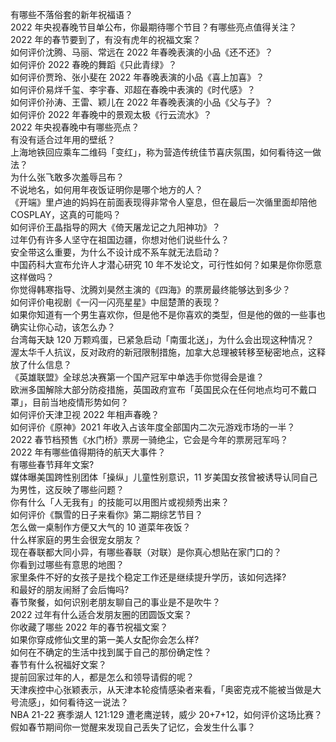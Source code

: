 有哪些不落俗套的新年祝福语？  
2022 年央视春晚节目单公布，你最期待哪个节目？有哪些亮点值得关注？  
2022 年的春节要到了，有没有虎年的祝福文案？  
如何评价沈腾、马丽、常远在 2022 年春晚表演的小品《还不还》？  
如何评价 2022 春晚的舞蹈《只此青绿》？  
如何评价贾玲、张小斐在 2022 年春晚表演的小品《喜上加喜》？  
如何评价易烊千玺、李宇春、邓超在春晚中表演的《时代感》？  
如何评价孙涛、王雷、颖儿在 2022 年春晚表演的小品《父与子》？  
如何评价 2022 年春晚中的景观太极《行云流水》？  
2022 年央视春晚中有哪些亮点？  
有没有适合过年用的壁纸？  
上海地铁回应乘车二维码「变红」，称为营造传统佳节喜庆氛围，如何看待这一做法？  
为什么张飞敢多次羞辱吕布？  
不说地名，如何用年夜饭证明你是哪个地方的人？  
《开端》里卢迪的妈妈在前面表现得非常令人窒息，但在最后一次循里面却陪他 COSPLAY，这真的可能吗？  
如何评价王晶指导的网大《倚天屠龙记之九阳神功》？  
过年仍有许多人坚守在祖国边疆，你想对他们说些什么？  
安全带这么重要，为什么不设计成不系车就无法启动？  
中国药科大宣布允许人才潜心研究 10 年不发论文，可行性如何？如果是你你愿意这样做吗？  
你觉得韩寒指导、沈腾刘昊然主演的《四海》的票房最终能够达到多少？  
如何评价电视剧《一闪一闪亮星星》中屈楚萧的表现？  
如果你知道有一个男生喜欢你，但是他不是你喜欢的类型，但是他的做的一些事也确实让你心动，该怎么办？  
台湾每天缺 120 万颗鸡蛋，已紧急启动「南蛋北送」，为什么会出现这种情况？  
渥太华千人抗议，反对政府的新冠限制措施，加拿大总理被转移至秘密地点，这释放了什么信息？  
《英雄联盟》全球总决赛第一个国产冠军中单选手你觉得会是谁？  
欧洲多国解除大部分防疫措施，英国政府宣布「英国民众在任何地点均可不戴口罩」，目前当地疫情形势如何？  
如何评价天津卫视 2022 年相声春晚？  
如何评价《原神》2021 年收入占该年度全部国内二次元游戏市场的一半？  
2022 春节档预售《水门桥》票房一骑绝尘，它会是今年的票房冠军吗？  
2022 年有哪些值得期待的航天大事件？  
有哪些春节拜年文案?  
媒体曝美国跨性别团体「操纵」儿童性别意识，11 岁美国女孩曾被诱导认同自己为男性，这反映了哪些问题？  
你有什么「人无我有」的技能可以用图片或视频秀出来？  
如何评价《飘雪的日子来看你》第二期综艺节目？  
怎么做一桌制作方便又大气的 10 道菜年夜饭？  
什么样家庭的男生会很宠女朋友？  
现在春联都大同小异，有哪些春联（对联）是你真心想贴在家门口的？  
你看到过哪些有意思的地图？  
家里条件不好的女孩子是找个稳定工作还是继续提升学历，该如何选择?  
和最好的朋友闹掰了会后悔吗?  
春节聚餐，如何识别老朋友聊自己的事业是不是吹牛？  
2022 过年有什么适合发朋友圈的团圆饭文案？  
你收藏了哪些 2022 年的春节祝福文案？  
如果你穿成修仙文里的第一美人女配你会怎么样?  
如何在不确定的生活中找到属于自己的那份确定性？  
春节有什么祝福好文案？  
提前回家过年的人，都是怎么和领导请假的呢？  
天津疾控中心张颖表示，从天津本轮疫情感染者来看，「奥密克戎不能被当做是大号流感」，如何看待这一说法？  
NBA 21-22 赛季湖人 121:129 遭老鹰逆转，威少 20+7+12，如何评价这场比赛？  
假如春节期间你一觉醒来发现自己丢失了记忆，会发生什么事？  
